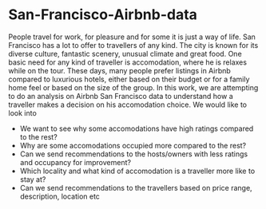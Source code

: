 # San-Francisco-Airbnb-data

People travel for work, for pleasure and for some it is just a way of life. San Francisco has a lot to offer to travellers of any kind. The city is known for its diverse culture, fantastic scenery, unusual climate and great food. One basic need for any kind of traveller is accomodation, where he is relaxes while on the tour. These days, many people prefer listings in Airbnb compared to luxurious hotels, either based on their budget or for a family home feel or based on the size of the group. In this work, we are attempting to do an analysis on Airbnb San Francisco data to understand how a traveller makes a decision on his accomodation choice. We would like to look into
- We want to see why some accomodations have high ratings compared to the rest?
- Why are some accomodations occupied more compared to the rest?
- Can we send recommendations to the hosts/owners with less ratings and occupancy for improvement?
- Which locality and what kind of accomodation is a traveller more like to stay at?
- Can we send recommendations to the travellers based on price range, description, location etc
